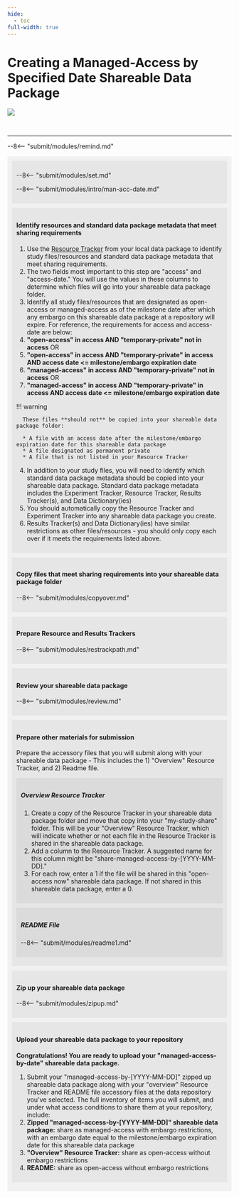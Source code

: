 ```yaml
---
hide:
  - toc
full-width: true
---
```


# Creating a Managed-Access by Specified Date Shareable Data Package

  ![](../assets/prepare-sub-managed-date.drawio)


<br>


---

--8<-- "submit/modules/remind.md"


<div markdown="1" style="background-color:rgba(0, 0, 0, 0.0470588); text-align:left; vertical-align: top; padding:10px 10px;">


<div markdown="1" style="background-color:rgba(0, 0, 0, 0.0470588); text-align:left; vertical-align: top; padding:10px 10px; margin-bottom: 10px;">

--8<-- "submit/modules/set.md"

--8<-- "submit/modules/intro/man-acc-date.md"

</div>

<div markdown="1" style="background-color:rgba(0, 0, 0, 0.0470588); text-align:left; vertical-align: top; padding:10px 10px; margin-bottom: 10px;">

#### Identify resources and standard data package metadata that meet sharing requirements

1. Use the [Resource Tracker](../terms/index.md#resource-tracker) from your local data package to identify study files/resources and standard data package metadata that meet sharing requirements.
2. The two fields most important to this step are "access" and "access-date." You will use the values in these columns to determine which files will go into your shareable data package folder.
3. Identify all study files/resources that are designated as open-access or managed-access as of the milestone date after which any embargo on this shareable data package at a repository will expire. For reference, the requirements for access and access-date are below:
  1. **"open-access" in access AND "temporary-private" not in access** OR
  2. **"open-access" in access AND "temporary-private" in access AND access date <= milestone/embargo expiration date**
  3. **"managed-access" in access AND "temporary-private" not in access** OR
  4. **"managed-access" in access AND "temporary-private" in access AND access date <= milestone/embargo expiration date** 

  !!! warning

      These files **should not** be copied into your shareable data package folder:
    
      * A file with an access date after the milestone/embargo expiration date for this shareable data package
      * A file designated as permanent private
      * A file that is not listed in your Resource Tracker

4. In addition to your study files, you will need to identify which standard data package metadata should be copied into your shareable data package. Standard data package metadata includes the Experiment Tracker, Resource Tracker, Results Tracker(s), and Data Dictionary(ies)
  1. You should automatically copy the Resource Tracker and Experiment Tracker into any shareable data package you create.
  2. Results Tracker(s) and Data Dictionary(ies) have similar restrictions as other files/resources - you should only copy each over if it meets the requirements listed above.

</div>

<div markdown="1" style="background-color:rgba(0, 0, 0, 0.0470588); text-align:left; vertical-align: top; padding:10px 10px; margin-bottom: 10px;">

#### Copy files that meet sharing requirements into your shareable data package folder

--8<-- "submit/modules/copyover.md"
        
</div>

<div markdown="1" style="background-color:rgba(0, 0, 0, 0.0470588); text-align:left; vertical-align: top; padding:10px 10px; margin-bottom: 10px;">

#### Prepare Resource and Results Trackers

--8<-- "submit/modules/restrackpath.md"

</div>

<div markdown="1" style="background-color:rgba(0, 0, 0, 0.0470588); text-align:left; vertical-align: top; padding:10px 10px; margin-bottom: 10px;">

#### Review your shareable data package

--8<-- "submit/modules/review.md"

</div>

<div markdown="1" style="background-color:rgba(0, 0, 0, 0.0470588); text-align:left; vertical-align: top; padding:10px 10px; margin-bottom: 10px;">

#### Prepare other materials for submission

Prepare the accessory files that you will submit along with your shareable data package - This includes the 1) "Overview" Resource Tracker, and 2) Readme file. 

<div markdown="1" style="background-color:rgba(0, 0, 0, 0.0470588); text-align:left; vertical-align: top; padding:10px 10px; margin-bottom: 10px;">

##### Overview Resource Tracker

1. Create a copy of the Resource Tracker in your shareable data package folder and move that copy into your "my-study-share" folder. This will be your "Overview" Resource Tracker, which will indicate whether or not each file in the Resource Tracker is shared in the shareable data package.
1. Add a column to the Resource Tracker. A suggested name for this column might be "share-managed-access-by-[YYYY-MM-DD]."
  2. For each row, enter a 1 if the file will be shared in this "open-access now" shareable data package. If not shared in this shareable data package, enter a 0.

</div>

<div markdown="1" style="background-color:rgba(0, 0, 0, 0.0470588); text-align:left; vertical-align: top; padding:10px 10px; margin-bottom: 10px;">

##### README File

--8<-- "submit/modules/readme1.md"

</div>
</div>

<div markdown="1" style="background-color:rgba(0, 0, 0, 0.0470588); text-align:left; vertical-align: top; padding:10px 10px; margin-bottom: 10px;">

#### Zip up your shareable data package

--8<-- "submit/modules/zipup.md"

</div>

<div markdown="1" style="background-color:rgba(0, 0, 0, 0.0470588); text-align:left; vertical-align: top; padding:10px 10px; margin-bottom: 10px;">

#### Upload your shareable data package to your repository

**Congratulations! You are ready to upload your "managed-access-by-date" shareable data package.**

1. Submit your "managed-access-by-[YYYY-MM-DD]" zipped up shareable data package along with your "overview" Resource Tracker and README file accessory files at the data repository you've selected. The full inventory of items you will submit, and under what access conditions to share them at your repository, include: 
  1. **Zipped "managed-access-by-[YYYY-MM-DD]" shareable data package:** share as managed-access with embargo restrictions, with an embargo date equal to the milestone/embargo expiration date for this shareable data package
  2. **"Overview" Resource Tracker:** share as open-access without embargo restrictions
  3. **README:** share as open-access without embargo restrictions

</div>
</div>

